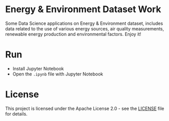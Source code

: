 # Energy & Environment Dataset Work

Some Data Science applications on Energy & Environment dataset, includes data related to the use of various energy sources, air quality measurements, renewable energy production and environmental factors. Enjoy it!

# Run

* Install Jupyter Notebook
* Open the <code>.ipynb</code> file with Jupyter Notebook

# License

This project is licensed under the Apache License 2.0 - see the [LICENSE](LICENSE) file for details.

